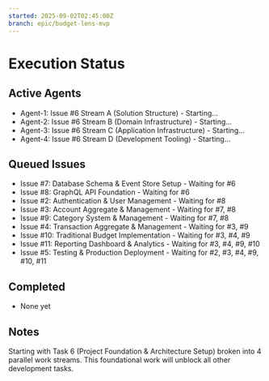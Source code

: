 ```yaml
---
started: 2025-09-02T02:45:00Z
branch: epic/budget-lens-mvp
---
```


# Execution Status

## Active Agents
- Agent-1: Issue #6 Stream A (Solution Structure) - Starting...
- Agent-2: Issue #6 Stream B (Domain Infrastructure) - Starting...
- Agent-3: Issue #6 Stream C (Application Infrastructure) - Starting...
- Agent-4: Issue #6 Stream D (Development Tooling) - Starting...

## Queued Issues
- Issue #7: Database Schema & Event Store Setup - Waiting for #6
- Issue #8: GraphQL API Foundation - Waiting for #6
- Issue #2: Authentication & User Management - Waiting for #8
- Issue #3: Account Aggregate & Management - Waiting for #7, #8
- Issue #9: Category System & Management - Waiting for #7, #8
- Issue #4: Transaction Aggregate & Management - Waiting for #3, #9
- Issue #10: Traditional Budget Implementation - Waiting for #3, #4, #9
- Issue #11: Reporting Dashboard & Analytics - Waiting for #3, #4, #9, #10
- Issue #5: Testing & Production Deployment - Waiting for #2, #3, #4, #9, #10, #11

## Completed
- None yet

## Notes
Starting with Task 6 (Project Foundation & Architecture Setup) broken into 4 parallel work streams.
This foundational work will unblock all other development tasks.
